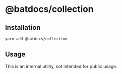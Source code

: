 # @batdocs/collection

## Installation

```sh
yarn add @batdocs/collection
```

## Usage

This is an internal utility, not intended for public usage.
